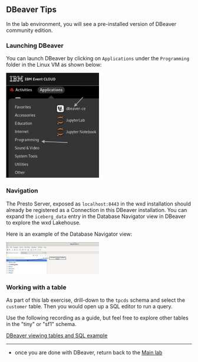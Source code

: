 
## DBeaver Tips

In the lab environment, you will see a pre-installed version of DBeaver community edition.

### Launching DBeaver

You can launch DBeaver by clicking on `Applications` under the `Programming` folder in the Linux VM as shown below:


<img src="./images/DBeaver_launch.png" width="50%" height="50%">


### Navigation

The Presto Server, exposed as `localhost:8443` in the wxd installation should already be registered as a Connection in this DBeaver installation.  You can expand the `iceberg_data` entry in the Database Navigator view in DBeaver to explore the wxd Lakehouse.

Here is an example of the Database Navigator view:

<img src="./images/DBeaver_Navigator.png" width="50%" height="50%">


### Working with a table

As part of this lab exercise, drill-down to the `tpcds` schema and select the `customer` table. Then you would open up a SQL editor to run a query.

Use the following recording as a guide, but feel free to explore other tables in the "tiny" or "sf1" schema.


[DBeaver viewing tables and SQL example]("./images/DBeaver.mp4")


---


- once you are done with DBeaver, return back to the [Main lab](../README.md)